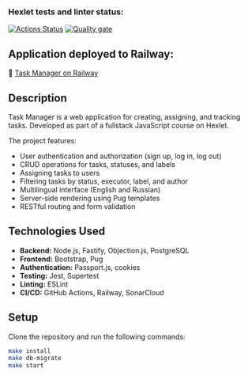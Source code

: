 ### Hexlet tests and linter status:
[![Actions Status](https://github.com/pinyaevv/fullstack-javascript-project-6/actions/workflows/hexlet-check.yml/badge.svg)](https://github.com/pinyaevv/fullstack-javascript-project-6/actions)
[![Quality gate](https://sonarcloud.io/api/project_badges/quality_gate?project=pinyaevv_fullstack-javascript-project-6)](https://sonarcloud.io/summary/new_code?id=pinyaevv_fullstack-javascript-project-6)

## Application deployed to Railway:  
🔗 [Task Manager on Railway](https://fullstack-javascript-project-6-production-f4f5.up.railway.app)

## Description

Task Manager is a web application for creating, assigning, and tracking tasks. Developed as part of a fullstack JavaScript course on Hexlet.

The project features:

- User authentication and authorization (sign up, log in, log out)
- CRUD operations for tasks, statuses, and labels
- Assigning tasks to users
- Filtering tasks by status, executor, label, and author
- Multilingual interface (English and Russian)
- Server-side rendering using Pug templates
- RESTful routing and form validation

## Technologies Used

- **Backend:** Node.js, Fastify, Objection.js, PostgreSQL
- **Frontend:** Bootstrap, Pug
- **Authentication:** Passport.js, cookies
- **Testing:** Jest, Supertest
- **Linting:** ESLint
- **CI/CD:** GitHub Actions, Railway, SonarCloud

## Setup

Clone the repository and run the following commands:

```bash
make install
make db-migrate
make start